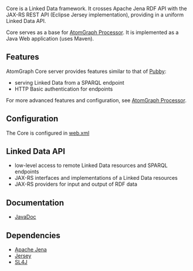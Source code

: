 Core is a Linked Data framework. It crosses Apache Jena RDF API with the JAX-RS REST API (Eclipse Jersey implementation), providing in a uniform Linked Data API.

Core serves as a base for [AtomGraph Processor](../../../Processor). It is implemented as a Java Web application (uses Maven).

Features
--------

AtomGraph Core server provides features similar to that of [Pubby](http://wifo5-03.informatik.uni-mannheim.de/pubby/):
* serving Linked Data from a SPARQL endpoint
* HTTP Basic authentication for endpoints
 
For more advanced features and configuration, see [AtomGraph Processor](../../../Processor).

Configuration
-------------

The Core is configured in [web.xml](../../blob/master/src/main/webapp/WEB-INF/web.xml)

Linked Data API
--------------
* low-level access to remote Linked Data resources and SPARQL endpoints
* JAX-RS interfaces and implementations of a Linked Data resources
* JAX-RS providers for input and output of RDF data

Documentation
-------------
* [JavaDoc](https://atomgraph.github.io/Core/apidocs/)

Dependencies
--------------

* [Apache Jena](http://jena.apache.org)
* [Jersey](https://eclipse-ee4j.github.io/jersey/)
* [SL4J](http://www.slf4j.org)
